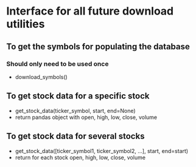 # Interface for all future download utilities

## To get the symbols for populating the database
### Should only need to be used once
- download_symbols()

## To get stock data for a specific stock
- get_stock_data(ticker_symbol, start, end=None)
- return pandas object with open, high, low, close, volume

## To get stock data for several stocks
- get_stock_data([ticker_symbol1, ticker_symbol2, ...], start, end=start)
- return for each stock open, high, low, close, volume
